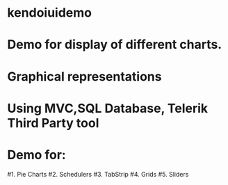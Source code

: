 # kendoiuidemo
# Demo for display of different charts. 
# Graphical representations
# Using MVC,SQL Database, Telerik Third Party tool
# Demo for:
#1. Pie Charts
#2. Schedulers
#3. TabStrip
#4. Grids
#5. Sliders



